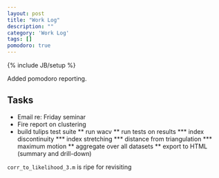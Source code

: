 ```yaml
---
layout: post
title: "Work Log"
description: ""
category: 'Work Log'
tags: []
pomodoro: true
---
```

{% include JB/setup %}

Added pomodoro reporting.

Tasks
---------
* Email re: Friday seminar
* Fire report on clustering
* build tulips test suite
** run wacv
** run tests on results 
*** index discontinuity
*** index stretching
*** distance from triangulation
*** maximum motion
** aggregate over all datasets
** export to HTML (summary and drill-down)


`corr_to_likelihood_3.m` is ripe for revisiting
